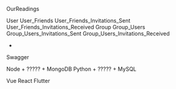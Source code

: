 OurReadings

User
User_Friends
User_Friends_Invitations_Sent
User_Friends_Invitations_Received
Group
Group_Users
Group_Users_Invitations_Sent
Group_Users_Invitations_Received

-

Swagger

Node + ????? + MongoDB
Python + ????? + MySQL

Vue
React
Flutter
